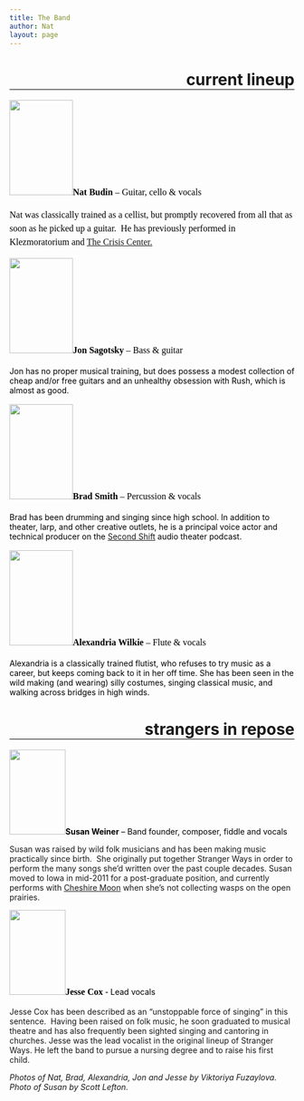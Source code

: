 ```yaml
---
title: The Band
author: Nat
layout: page
---
```

<h1 style="border-bottom: 1px black solid; text-align: right;">
  current lineup
</h1>

<p style="font-family: Georgia, 'Bitstream Charter', serif; line-height: 24px; font-size: 16px; color: #000000; clear: both;">
  <strong><a href="/images/IMG_5327.jpg"><img class="alignleft size-thumbnail wp-image-167" title="Nat Budin" src="/images/IMG_5327-112x168.jpg" alt="" width="112" height="168" /></a>Nat Budin</strong> – Guitar, cello & vocals
</p>

<p style="font-family: Georgia, 'Bitstream Charter', serif; line-height: 24px; font-size: 16px; color: #000000;">
  Nat was classically trained as a cellist, but promptly recovered from all that as soon as he picked up a guitar.  He has previously performed in Klezmoratorium and <a href="http://crisiscenter.bandcamp.com">The Crisis Center.</a>
</p>

<p style="font-family: Georgia, 'Bitstream Charter', serif; line-height: 24px; font-size: 16px; color: #000000; clear: both;">
  <strong><a href="/images/IMG_5318.jpg"><img class="alignleft size-thumbnail wp-image-166" title="Jon Sagotsky" src="/images/IMG_5318-112x168.jpg" alt="" width="112" height="168" /></a>Jon Sagotsky</strong> – Bass & guitar
</p>

<p style="color: #000000;">
  Jon has no proper musical training, but does possess a modest collection of cheap and/or free guitars and an unhealthy obsession with Rush, which is almost as good.
</p>

<p style="font-family: Georgia, 'Bitstream Charter', serif; line-height: 24px; font-size: 16px; color: #000000; clear: both;">
  <strong><a href="/images/IMG_5436_2.jpg"><img class="alignleft size-thumbnail wp-image-169" title="Brad Smith" src="/images/IMG_5436_2-112x168.jpg" alt="" width="112" height="168" /></a>Brad Smith</strong> – Percussion & vocals
</p>

<p style="color: #000000;">
  Brad has been drumming and singing since high school. In addition to theater, larp, and other creative outlets, he is a principal voice actor and technical producer on the <a href="http://www.secondshiftpodcast.com">Second Shift</a> audio theater podcast.
</p>

<p style="font-family: Georgia, 'Bitstream Charter', serif; line-height: 24px; font-size: 16px; color: #000000; clear: both;">
  <strong><a href="/images/IMG_5339.jpg"><img class="alignleft size-thumbnail wp-image-168" title="Alexandria Wilkie" src="/images/IMG_5339-112x168.jpg" alt="" width="112" height="168" /></a>Alexandria Wilkie</strong> – Flute & vocals
</p>

<p style="color: #000000;">
  Alexandria is a classically trained flutist, who refuses to try music as a career, but keeps coming back to it in her off time. She has been seen in the wild making (and wearing) silly costumes, singing classical music, and walking across bridges in high winds.
</p>

<h1 style="border-bottom: 1px black solid; text-align: right;">
  strangers in repose
</h1>

<span style="color: #000000; clear: both;"><a href="/images/DSC_1922.jpg"><img class="alignleft size-thumbnail wp-image-21" title="Susan Weiner" src="/images/DSC_1922-e1283180538380-99x150.jpg" alt="" width="99" height="150" /></a><strong>Susan Weiner</strong> – </span><span style="color: #000000;">Band founder, composer, fiddle and vocals</span>

Susan was raised by wild folk musicians and has been making music practically since birth.  She originally put together Stranger Ways in order to perform the many songs she’d written over the past couple decades. Susan moved to Iowa in mid-2011 for a post-graduate position, and currently performs with [Cheshire Moon][1] when she’s not collecting wasps on the open prairies.

<span style="font-family: Georgia, 'Bitstream Charter', serif; line-height: 24px; font-size: 16px; color: #000000;"><strong><a href="/images/IMG_1162-e1283196405534.jpg"><img class="alignleft size-thumbnail wp-image-25" title="Jesse Cox" src="/images/IMG_1162-e1283180478110-99x150.jpg" alt="" width="99" height="150" /></a>Jesse Cox</strong> -<strong> </strong></span><span style="color: #000000;">Lead vocals</span>

Jesse Cox has been described as an “unstoppable force of singing” in this sentence.  Having been raised on folk music, he soon graduated to musical theatre and has also frequently been sighted singing and cantoring in churches. Jesse was the lead vocalist in the original lineup of Stranger Ways. He left the band to pursue a nursing degree and to raise his first child.

*Photos of Nat, Brad, Alexandria, Jon and Jesse by Viktoriya Fuzaylova. Photo of Susan by Scott Lefton.*

 [1]: http://www.cheshiremoonband.com/